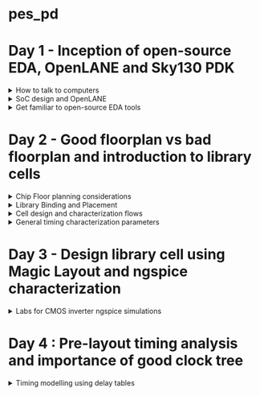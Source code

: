 # pes_pd
# Day 1 - Inception of open-source EDA, OpenLANE and Sky130 PDK
<details>
<summary> How to talk to computers </summary>

<details>
<summary> RISC-V(Reduced Instruction Set Computing-Five) </summary>

- Open Standard: RISC-V is an open standard ISA, which means that its specifications are freely available to the public. This openness encourages collaboration, innovation, and the development of a wide range of processors by various organizations and individuals.
- Simplicity: RISC-V follows the RISC philosophy of simplicity and orthogonality. It has a relatively small number of instructions with a regular encoding format, making it easier to design and optimize processors.

</details>

<details>

<summary> From Apps to Hardware </summary> 

Application software ---> System software ---> Hardware

This Application Software enters into a block called as System Software and this system software intern converts application program into  binary language.
- Major components of system sofware are:
  1. OS(Operating System)
  2. Compiler
  3. Assembler
![Screenshot from 2023-08-21 17-19-03](https://github.com/JBavitha/physicaldesignASIC/assets/142578450/c61ccc96-f3ad-4a8d-842c-0c0d5186eb4d)

### Type of Instructions
- Pseudo Instructions
- Base Integer Instructions(RV64I)
- Multiply Extension(RV64M)
- Single and Double precision floating point Extension(RV64F and RV64D)
</details>
</details>



<details>
<summary> SoC design and OpenLANE </summary> 

![image](https://github.com/JBavitha/pes_pd/assets/142578450/b2b20b8b-6564-46d5-8c02-9fc30d3f2fae)

## Simplified RTL to GDSII Flow

<img width="603" alt="Screenshot 2023-09-11 174858" src="https://github.com/JBavitha/pes_pd/assets/142578450/a6644fa7-83a0-48bf-8c94-cee34d5c5025">

```Synthesis : ``` Synthesis in the context of ASIC (Application-Specific Integrated Circuit) design is a crucial step in the overall ASIC design flow. It involves converting a high-level hardware description language (HDL) representation of a digital design into a gate-level netlist, which consists of logical gates (AND, OR, XOR, etc.) and flip-flops (registers).

```Floor planning :``` Floor planning is the process of determining how the various functional blocks, or modules, of an ASIC will be physically placed on the silicon die. It defines the overall chip's dimensions, the location of key components, and the routing channels for interconnects.

```Power planning :```Power planning, also known as power grid design, is the process of distributing power and ground throughout the ASIC to ensure stable and efficient power delivery. It involves creating a network of power rails and ground connections.

```place :```

1.Global Placement:
- Global placement is the initial phase of placement and focuses on finding a rough positioning of the cells on the chip's layout.
- It does not specify the exact coordinates but rather provides a high-level allocation of resources.
- The goal is to create a feasible floorplan that meets the chip's size and aspect ratio requirements while optimizing for factors like wirelength, timing, and power.

2.Detailed Placement:
- Detailed placement follows global placement and focuses on refining the positions of individual cells to achieve precise spatial coordinates.
- It determines the exact locations of each cell and ensures that cells are placed according to design constraints and the logical interconnections between them.

```Clock Tree Synthesis (CTS) :```CTS aims to efficiently distribute clock signals to all flip-flops and sequential elements in the design. This ensures that all clocked elements receive a synchronized clock signal, minimizing clock skew (the variation in arrival times of clock signals) and ensuring consistent operation.

```Signal Routing :```It involves the process of connecting various electronic components and interconnecting the signal paths to ensure proper functionality.

1. Global Routing:
- Global routing focuses on finding a rough path for each signal through the available routing channels to connect the source and destination points.
- It doesn't specify the exact path of each wire but rather defines high-level routing structures.

2. Detailed Routing:
- Detailed routing follows global routing and focuses on refining the exact paths of each signal.
- It specifies the specific routing resources (metal layers, vias, etc.) to be used for each net and resolves conflicts.

```Sign Off :```
- Physical Verifications
  - Design Rules Checking (DRC)
  - Layout vs. Schematic (LVS)
- Timing Verification
  - Static Timing Analysis (STA)

## Introduction to OpenLANE 
```Open-Source ASIC Design:``` OpenLane is designed to democratize the ASIC design process by providing open-source tools and methodologies. It aims to reduce the barriers to entry and enable more people to design custom integrated circuits.


- Main Goal:
  - Produce a clean GDSII with no human intervention (no-human-in-the-loop)

- Clean means:
  - No LVS Violations
  - No DRC Violations



### StriVe SoC Family

<img width="246" alt="image" src="https://github.com/JBavitha/pes_pd/assets/142578450/2cc4a4ae-1d0f-43a7-a281-f53cd835f9e0">

### OpenLANE ASIC Flow

![image](https://github.com/JBavitha/pes_pd/assets/142578450/d8db7b57-d549-4f66-af91-795a2df28fc2)

### Design For Test (DFT)

- Scan Insertion
- Automatic Test Pattern Generation (ATPG)
- Test Patterns Compaction
- Fault Coverage
- Fault Simulation

### Physical implementation 
- Also called automated PnR (Place and Route)
  - Floor/Power Planning
  - End Decoupling Capacitors and Tap cells insertion
  - Placement: Global and Detailed
  - Post placement optimization
  - Clock Tree Synthesis (CTS)
  - Routing: Global and Detailed

### Logic Equivalence Check

- Every time the netlist is modified, verification must be performed
  - CTS modifies the netlist
  - Post Placement optimizations modifies the netlist
- LEC is used to formally confirm that the function did not change after modifying the netlist

### Dealing with Antenna rules Violations
- When a metal wire segment is fabricated, it can act as an antenna.
  - Reactive ion etching causes charge to accumulate on the wire.
  - Transistor gates can be damaged during fabrication.
** Two solutions : **
- Bridging attaches a higher layer intermediary
  - Requires Router awareness (not there yet!)
- Add antenna diode cell to leak away charges
  - Antenna diodes are provided by the SCL

</details>





<details>
<summary> Get familiar to open-source EDA tools </summary> 
  
### OpenLANE directory structure in detail 

<img width="416" alt="image" src="https://github.com/JBavitha/pes_pd/assets/142578450/264589dd-a16d-43ba-a23b-0df5ac663015">

<img width="482" alt="image" src="https://github.com/JBavitha/pes_pd/assets/142578450/0a6630d8-6ea6-4ab1-9c62-b90278e4568e">

<img width="518" alt="image" src="https://github.com/JBavitha/pes_pd/assets/142578450/b95fc4be-0d02-4770-89d4-014e63c3bcc8">

- skywate-pdk : contains all pdk related files.
- open_pdks : set of scrips and files that converts foundry level pdks to be compatible with open source pda tools.
- sky130A : It is a variant of pdk.
- libs.tech : specific to technology
- libs.ref : specific to tools

### Design preparation steps

```
docker
./flow.tcl -interactive
package require openlane 0.9
prep -design picorv32a
run_synthesis
run_floorplan

```

<img width="342" alt="image" src="https://github.com/JBavitha/pes_pd/assets/142578450/7753c73b-e9c1-4006-8a43-1480eca4107d">





<img width="381" alt="image" src="https://github.com/JBavitha/pes_pd/assets/142578450/99a8d4ab-33ba-4bda-bc7e-d54c4f40b92a">



<img width="573" alt="image" src="https://github.com/JBavitha/pes_pd/assets/142578450/4d7c6351-6a7b-4b71-9f64-76f8b88012bc">



``` less config.tcl ```


<img width="511" alt="image" src="https://github.com/JBavitha/pes_pd/assets/142578450/da96657a-8ed4-4df2-90de-76f6490a6c74">

``` less sky130A_sky130_fd_sc_hd_config.tcl ```

<img width="322" alt="image" src="https://github.com/JBavitha/pes_pd/assets/142578450/1b383da5-b9b3-4075-825d-b9f0c61d8c5e">

**Design setup stage**

<img width="601" alt="image" src="https://github.com/JBavitha/pes_pd/assets/142578450/64294755-5b46-4b77-8d84-0a9aed67bf8a">

### Review files after design prep and run synthesis

<img width="522" alt="image" src="https://github.com/JBavitha/pes_pd/assets/142578450/c4dfe649-c06a-427b-8dc8-dfa1018c6503">


``` less merged.lef ```

<img width="430" alt="image" src="https://github.com/JBavitha/pes_pd/assets/142578450/43a7480d-6ccd-4742-8c3d-df4e7914ce96">

``` less config.tcl ```

<img width="605" alt="image" src="https://github.com/JBavitha/pes_pd/assets/142578450/422c65b3-b2bd-41aa-987e-fcd3c6ce497e">

**Synthesis results**

<img width="173" alt="image" src="https://github.com/JBavitha/pes_pd/assets/142578450/4688d9eb-88f6-429e-b01a-ce15b8299151">

``` No of cells =```14876
``` No of dff = ``` 1613
``` flop ratio=``` 0.108


``` less picorv32a.synthesis.v```

<img width="601" alt="image" src="https://github.com/JBavitha/pes_pd/assets/142578450/4de900cb-ecf8-4431-b775-78921198feac">


</details>


# Day 2 - Good floorplan vs bad floorplan and introduction to library cells
<details>
<summary>  Chip Floor planning considerations </summary> 

### Utilisation Factor and aspect ratio

**How do we find W and H ??**

<img width="416" alt="image" src="https://github.com/JBavitha/pes_pd/assets/142578450/88e3af4a-aa59-4e7d-811f-6188bae9a3a6">

**Lets take an example**
- we begin with a simple netlist takiing two D flip flips,aka launch flop and the capture flop with a simple combinational logic between them.

<img width="448" alt="image" src="https://github.com/JBavitha/pes_pd/assets/142578450/092f2da8-868b-4b05-802c-c729f6504d63">

-  convert it into physical dimension.
<img width="417" alt="image" src="https://github.com/JBavitha/pes_pd/assets/142578450/d1954fa7-ca86-4012-b785-d9daf431da7c">

- give some unit area for the each logic gate as shown below:
<img width="579" alt="image" src="https://github.com/JBavitha/pes_pd/assets/142578450/bf87bf69-f41c-4d86-8022-9e2555b72e96">


- we implment this die multiple times on the silicon wafer to increase the throughput.
- when we implment the logic into the core,the logic cells occupied 100% of the core,thereby occupying Utilising 100% of the core.

<img width="582" alt="image" src="https://github.com/JBavitha/pes_pd/assets/142578450/658e9ab3-8fe3-450d-8558-70882c27fe71">

- To find Utilisation factor :
<img width="248" alt="image" src="https://github.com/JBavitha/pes_pd/assets/142578450/66c9259d-b660-4408-bcf0-96e1eb7c1d14">

- Here in our example *Utilisation factor* is 1

- Aspect ratio :
  - aspect ratio refers to the ratio of the width to the height of a transistor. It is a critical parameter in the design and fabrication of integrated circuits.
- Here in our example aspect ratio is
<img width="247" alt="image" src="https://github.com/JBavitha/pes_pd/assets/142578450/e8805a35-eeab-4d2a-9f48-665bad085a51">

- Whenever the aspect ratio is 1 it signifies that the chip is a square shaped chip.when the aspect ratio is other than 1 then it signifies that our chip is rectangle in shape.


### Concept of Pre placed cells

<img width="547" alt="image" src="https://github.com/JBavitha/pes_pd/assets/142578450/afe3334d-9e9d-4da0-9d79-a1d25c2c9a71">

<img width="269" alt="image" src="https://github.com/JBavitha/pes_pd/assets/142578450/d4253952-e03f-492a-ab42-e8287c4042dc">

- separate the two blocks as two different IP's and modules.
- we can implment this one time and can be REUSED multiple times.


<img width="455" alt="image" src="https://github.com/JBavitha/pes_pd/assets/142578450/065fc0b8-5d35-4991-a728-c03119f80bcd">

<img width="458" alt="image" src="https://github.com/JBavitha/pes_pd/assets/142578450/c54354a9-ce00-46fe-a42a-06faace90217">

### De-coupling capacitors

- Decoupling capacitors are a fundamental tool in ensuring the reliable and noise-free operation of digital circuits and ICs. Properly selected and placed decoupling capacitors can help prevent signal integrity issues, reduce electromagnetic interference (EMI), and improve the overall performance and reliability of electronic systems.

<img width="577" alt="image" src="https://github.com/JBavitha/pes_pd/assets/142578450/b2a968d9-b686-4b3a-8cc1-46e24a69d4fe">

- If Vdd' goes below the noise margin, due to Rdd and Ldd, the logic '1' at the output of circuit wont be detected as logic '1' at the input of the circuit following this circuit.
<img width="462" alt="image" src="https://github.com/JBavitha/pes_pd/assets/142578450/87f2781e-2052-4a53-b557-ede8d9032e33">

- Having a large distance from the power supply and the main circuit has a disadvantage as there are multiple voltage drops happening before it reaches the main circuit giving a less voltage at the main circuit due to voltage drops therefore we cannot gaurantee that our logic gates in the circuit are getting either a high voltage(logic 1) or a low voltage(logic 0) or a danger region or gray region(Either Logic can go to 1 or 0 giving high or low volts) hence we have a disadvantage of Voltage being far from our circuit design.

- To solve this we use Decoupling Capacitors
  - they are huge capacitors completely filled with charge,therefore if our main voltage is source is 1v our deocupling capacitors also get charged to 1V.

<img width="579" alt="image" src="https://github.com/JBavitha/pes_pd/assets/142578450/1c574b07-a6b5-452a-bce9-6921a89db806">

- surround the preplaced cells with the decoupling capacitors in order to keep the current flow as required without any problems of voltage drops.thereby ensuring each preplaced cells are getting the supply from the Decoupling capacitors.

<img width="415" alt="image" src="https://github.com/JBavitha/pes_pd/assets/142578450/c2bee96c-6677-4295-913a-1d2ba3b720fa">

### Power planning

- Power planning involves the careful management of power distribution, delivery, and consumption in an IC to ensure its proper functioning and efficiency.

<img width="322" alt="image" src="https://github.com/JBavitha/pes_pd/assets/142578450/8e51df59-d182-46ef-96b3-a230f46be2ab">

- Consider the above circuit which we used for decoupling capacitors and convert it into a Macro,now this Macro is repeated multiple times on the chip creating a current Demand for each and every element of the particular macro.Now suppose one is driver and other is loader each macro have a decoupling capacitors and we need to send signal from driver to load, we need to make sure the particular line between the driver to load maintains the same particular signal.

<img width="432" alt="image" src="https://github.com/JBavitha/pes_pd/assets/142578450/5749c54e-6071-46a7-b5f0-881e67c62d1b">

- The line between the driver and load should get the necessary power from the power supply as decoupling capacitors cannot be placed in between therfore having a possibility of voltage drop as the power supply is far from the signal line.
- Hence we consider a 16 bit bus connected to an inverter when we pass the logic to the inverter the output will be inverted value of the input therfore all the capacitors charged to logic 1 are now dischraged to Logic 0 and vise versa.

<img width="453" alt="image" src="https://github.com/JBavitha/pes_pd/assets/142578450/7ab5589a-5f16-4b9d-9d2c-bf5a26820f51">

<img width="437" alt="image" src="https://github.com/JBavitha/pes_pd/assets/142578450/a137db98-0906-43ff-9eb4-86599a10993a">

- when all the other capacitors charging from Logic 0 to logic 1 in that case all these capacitors are demanding for supply from the main power supply at the same time and we have a single voltage line for all the capacitors hence we get a Voltage Droop

<img width="440" alt="image" src="https://github.com/JBavitha/pes_pd/assets/142578450/e6da813d-05d5-49f1-959d-72274e1e4410">

- We put multiple power supplies instead of single one by creating multiple vdd and vss lines,therby giving any power supply demand to the circuit.
**The power planning structure**

### Pin placement and logical cell placement blockage

- Pin placement, also known as I/O (Input/Output) pad placement, refers to the process of determining the locations and arrangement of input and output pins on an IC or PCB. These pins are used to interface with external devices or other components.
<img width="443" alt="image" src="https://github.com/JBavitha/pes_pd/assets/142578450/bb5f3c42-4a93-4410-9d14-c88622057eeb">

- lets take 2 more designs but both are driven using different clocks with a common pre placed cell as shown below:

<img width="465" alt="image" src="https://github.com/JBavitha/pes_pd/assets/142578450/932631eb-512c-416a-828a-6246dcfffd82">

<img width="471" alt="image" src="https://github.com/JBavitha/pes_pd/assets/142578450/08172ee4-f587-43b3-aa68-f303b8875487">

- Clock 1 and clock 2 drive the complete chip.

**Pin Placement**

<img width="520" alt="image" src="https://github.com/JBavitha/pes_pd/assets/142578450/16360952-d320-4093-a941-8530898cf0d4">

- After Pin placement we make sure that none of the automated placement and routine tool doesnt place any cells in the particular area that the gaps between each clock ports,the area should be blocked for placement and routine tool,hence we do logical cell placement blockage.
<img width="508" alt="image" src="https://github.com/JBavitha/pes_pd/assets/142578450/e5af433c-d0e8-4bb0-ac80-1001a2fc3b04">

### Steps to run floorplan using OpenLANE

```less README.md``` 

<img width="445" alt="image" src="https://github.com/JBavitha/pes_pd/assets/142578450/058b0ac3-e49c-4156-85ed-c4ed25e16294">

<img width="602" alt="image" src="https://github.com/JBavitha/pes_pd/assets/142578450/6b57fa7b-2e10-4e81-a789-da194f097950">

```less floorplan.tcl```

<img width="335" alt="image" src="https://github.com/JBavitha/pes_pd/assets/142578450/720fd7a2-2c16-4c3e-a465-c8c444dab7ba">

``` run_floorplan```

<img width="603" alt="image" src="https://github.com/JBavitha/pes_pd/assets/142578450/2625fa1d-1a38-4032-aaf0-0fd8fc65e88d">

### Review floorplan layout in Magic

```
magic -T /home/nickson/Desktop/work/tools/openlane_working_dir/pdks/sky130A/libs.tech/magic/sky130A.tech lef read ../../tmp/merged. lef def read picorv32a.floorplan.def & 
```

<img width="926" alt="image" src="https://github.com/JBavitha/pes_pd/assets/142578450/0f85eb87-7e1f-4001-8c04-840ab4209ca2">

<img width="722" alt="image" src="https://github.com/JBavitha/pes_pd/assets/142578450/f645881b-bbdb-4204-8a9e-311185d70a1b">

- Select **S** to select the layout press **V** that will fit layout on the screen 

<img width="390" alt="image" src="https://github.com/JBavitha/pes_pd/assets/142578450/f70e2a0a-dcaf-4ef7-9fe5-9c27fc238960">


</details>


<details>
<summary>   Library Binding and Placement </summary> 


### Netlist binding and initial place design

**Placement and Routing**

- The most important step in placement and routing is to bind the netlist with the physical cells


<img width="583" alt="image" src="https://github.com/JBavitha/pes_pd/assets/142578450/981d964b-437e-4414-a9a0-7b511d25b8a8">


- The library also holds the information of each logic gate like delays and etc,the library can be classified into either 2 types one that holds the shapes and one that holds the information of each logic gate.
The library will have the information of the shape the width and height,the delay information of each and every cell and the required condition of the particular cells.

<img width="595" alt="image" src="https://github.com/JBavitha/pes_pd/assets/142578450/53b5f1a0-e847-4406-a551-605a94378d73">

- we now place each of the shape cells from the physical deisgn view of logic gates in a proper manner such that ther are no delay contraints,we place them in such a way that they are close to thier respective input and ouput port pins, we place them close because if FF2 was placed somewhere below and the distance from FF2 to dout1 wud be higher therby having more timing delay to communicate with the output pin.

<img width="595" alt="image" src="https://github.com/JBavitha/pes_pd/assets/142578450/02c35d41-c8f6-472e-b362-41198d1ab87a">


### Optimize placement using estimated wire-length and capacitance

**To solve the problem**

<img width="596" alt="image" src="https://github.com/JBavitha/pes_pd/assets/142578450/573d12bd-34e5-445b-b4ca-568bde354794">

- we fix this problem by placing a Repeater in between Din2 and FF1 of 2nd stage to pass on the signal thereby reducing delay and buy having loss of data,therfore whatever is told to Din2 is succesfully retained by FF1 of 2nd stage and This is called Signal Integrity.

- **Repeaters** are basically buffer that will recondition the original signal make a new signal replicates original signal and send it again in this way signal integrity is maintained.
- In the 1st stage we dont need any repeaters, Signal Integrity is based on the wire length estimation and calculation.
- SLEW is basically depended upon the value of the capacitor,higher the value of capacitor the amount of charge required to charge the capacitor will be high resulting in BAD slew.
- In stage 2 we see that the distance was far from Din2 and FF1 of stage 2,slew is basically transmission and it goes beyond the limit in the 2nd stage and resulting it in more difficulty in reaching the FF1,therfore we add some repeaters to it as shown below:

<img width="594" alt="image" src="https://github.com/JBavitha/pes_pd/assets/142578450/6f781280-db82-4f69-b248-2498b13c0885">

- The stage 3 is placed as shown below:
<img width="597" alt="image" src="https://github.com/JBavitha/pes_pd/assets/142578450/e16fef7d-56d4-4c1f-98ed-f4374029f91c">

- The stage 4 is placed as shown below:
<img width="594" alt="image" src="https://github.com/JBavitha/pes_pd/assets/142578450/66dabec4-5ab8-4cbb-b790-66e6f926e7b5">

### Need for libraries and characterization

Typical IC design flow that every design needs to go through if it wants to be implemented on a chip are:

- 1st step is the Logic synthesis,output of logic synthesis is arrangment of gates in thier original functionality that we have described using RTL.
- 2nd step is the Floorplanning,in this step we import the Netlist that we get out of logic synthesis and decide the size of the core and die.
- 3rd step is the Placement step we take the logic cells present from the logic synthesis and place it on the chip in such a manner that the initial timing is met.(ie we place the fast ones together and the ones with different functionality we keep them depending on that).
- 4th step is the CTS(Clock tree Synthesis), if we want the clock to be spread across the logic cells at equal time (ie: all flip flops sitting far or close apart should recieve clock at the same time) therfore in CTS we attack a tree which controls the clock for each logic cells.
- 5th step is the Routing stage , if we want to route each cells there are certain flow routing has to go through and it is depended on the characteristics of the cell.
- 6th step is the STA(static timing analysis) we do static timing analysis to find out what the setup time, hold time,maximum achivable frequency of circuit.

<img width="318" alt="image" src="https://github.com/JBavitha/pes_pd/assets/142578450/a35bb65e-2c28-4710-bdcf-6292c934495a">


From all these steps we see that there is one thing common and that is the Gates oR cells ,this is where Library characterization plays and imporatant role,the collection of these cells is known as library when placed in some area. we introduce these gates in a manner such that the tools understand what these gates are, we need to model them in a way that the EDA tools can understand it.

### Congestion aware placement using RePlAce

```run_placement```

<img width="591" alt="image" src="https://github.com/JBavitha/pes_pd/assets/142578450/dd1e9bb0-6ffa-406e-a9bd-b70f96269768">

<img width="599" alt="image" src="https://github.com/JBavitha/pes_pd/assets/142578450/507d9e1c-aa7c-4f29-bf2d-3932574245c1">

<img width="579" alt="image" src="https://github.com/JBavitha/pes_pd/assets/142578450/f567f29a-9e3e-4819-a876-ed1ab412e3ba">

</details>


<details>
<summary>  Cell design and characterization flows </summary> 

### Inputs for cell design flow

- The cell design flow involves the systematic creation and enhancement of discrete digital logic cells that constitute a standard cell library. Within these libraries, there exists a collection of pre-designed, characterized, and recyclable components, such as logic gates and flip-flops, fundamental for building integrated circuits. These libraries encompass various essential elements, including PDK, DRC, and LVS rules, SPICE models, as well as user-defined specifications. These user-defined specifications, such as pin placement and gate length parameters, are incorporated into the library by the library developer.
![image](https://github.com/ani171/pes_pd/assets/97838595/28ef7c44-3535-46f7-a45b-3f99c5f3f5a8)
![image](https://github.com/ani171/pes_pd/assets/97838595/be1e9c0e-feff-4110-8e49-5f6ed92008ac)

### Circuit Design

- Circuit Design Phase: In this initial phase, we begin by implementing a specific function using a combination of NMOS (N-type Metal-Oxide-Semiconductor) and PMOS (P-type Metal-Oxide-Semiconductor) transistors. Subsequently, we create a network graph that represents the interconnections between these transistors. From this graph, we derive Euler's path, which serves as a crucial aspect of the design. Additionally, we construct a stick diagram that visually represents the physical layout of the circuit based on the graph.
![image](https://github.com/ani171/pes_pd/assets/97838595/668f9253-50d7-4ab0-9c1d-0dc5fe59353e)

- Layout Design Phase: Following the stick diagram, we proceed with the layout design, adhering to Design Rule Check (DRC) rules to ensure manufacturability. This phase involves accurately converting the stick diagram into a layout that meets the specified DRC constraints. Furthermore, we extract parasitic elements, such as resistances and capacitances, from the layout. This information is then compiled into an extracted spice list.
![image](https://github.com/ani171/pes_pd/assets/97838595/5f88c636-0802-40f7-af0e-6126dbcfb546)
![image](https://github.com/ani171/pes_pd/assets/97838595/51e5811f-39af-4b3c-9118-2d7356573c01)

- Characterization Phase: In this step, we focus on characterizing the circuit's performance in terms of timing, noise, and power. We begin by importing the necessary models and technology files. Using this information, we generate an extracted spice netlist that reflects the circuit's behavior. Subsequently, we read subcircuits and integrated power sources into the design. We also apply a stimulus to the characterization setup, introduce required output capacitance loads, and provide the essential simulation commands to thoroughly evaluate the circuit's behavior under various conditions.
![image](https://github.com/ani171/pes_pd/assets/97838595/4a2c4af9-4a7f-4667-9703-09179ae4ca74)

This process involves transitioning from the initial logical representation of the circuit to its physical layout, ensuring adherence to design rules, extracting parasitic effects, and ultimately characterizing its performance through simulation and analysis.
- We have the description of this buffer as shown below:
![image](https://github.com/ani171/pes_pd/assets/97838595/b2490d1e-9190-443b-bb6a-c3bd093f25eb)

- For this, we have spice extracted Netlist basically whatever we have in the Layout buffer that contacts the metal layers, and everything for each element will have a resistance and capacitances we have extracted them all in terms of a spiced Netlist as shown below:
![image](https://github.com/ani171/pes_pd/assets/97838595/1be3c9ff-c613-4763-a08c-59ba00559250)

- We have the sub-circuit file loaded, it contains the actual PMOS and NMOS models as shown below:
![image](https://github.com/ani171/pes_pd/assets/97838595/581fcb78-4102-43e1-a0ef-2a26d4b9f99e)

- The industry-standard characterization flow comprises several key steps
1. Model Reading: The initial step involves reading the models, which are the first files received from the foundry.
2. Extracted Spice Netlist Reading: Next, we read the extracted spice netlist, which provides an essential representation of the circuit.
3. Behavior Recognition: In this stage, we identify and characterize the behavior of the buffer or logic gate that has been implemented.
4. Loaded Subcircuit File Reading: We proceed by reading the loaded subcircuit file to integrate the necessary components.
5. Power Source Attachment: Essential power sources are attached to the circuit to ensure proper operation.
6. Stimulus Application: Stimulus is applied to initiate and observe the circuit's response.
7. Output Capacitance Variation: Output capacitance is adjusted within a specified range to assess circuit performance under different conditions.
8. Simulation Commands: Crucial simulation commands are provided to simulate and evaluate the circuit.
- These eight steps are typically consolidated into a configuration file that is input into the characterization software, known as GUNA. GUNA performs comprehensive characterization, generating separate timing, power, noise, and .lib (library) files. As a result, characterization is further subdivided into timing, power, and noise characterization processes.



</details>

<details>
<summary>  General timing characterization parameters </summary> 

- By examining the descriptive image of the buffer during characterization, we gain insights into various threshold points within the waveform. These points are referred to as "Timing Threshold Definitions." Below, you can find the timing thresholds for the depicted image.
- The output of the waveform looks like this shown below:
  
![image](https://github.com/ani171/pes_pd/assets/97838595/c59122ae-54ae-4352-94b4-d20560d13572)

- The waveform presented above is designed to provide insights into the slew rates of the signal. The red graph represents the rising slew, while the blue graph illustrates the falling slew, with distinct high and low values for each. Additionally, similar representations are available for input rise and fall as well as output rise and fall, with the input rise and fall depicted below.

![image](https://github.com/ani171/pes_pd/assets/97838595/587ed7c7-3982-4bd8-aa90-418583f675cf)

- The output rise and fall is shown below:
![image](https://github.com/ani171/pes_pd/assets/97838595/3865300c-c92a-460d-9063-2d70a2d6a4fb)

- Timing threshold definitions

![image](https://github.com/ani171/pes_pd/assets/97838595/ffbbe4be-4138-40a7-8fba-d40cb45d9405)

- Propagation delay: The time difference between when the transitional input reaches 50% of its final value and when the output reaches 50% of its final value.
```
Propagation delay=time(out_fall_thr)-time(in_rise_thr)
```
![image](https://github.com/ani171/pes_pd/assets/97838595/afe8aa07-d711-4422-a60d-0a58f4db33c7)
![image](https://github.com/ani171/pes_pd/assets/97838595/ade0f4eb-d796-4405-94cc-9ef8a12eed0a)

- Transition Time: The time it takes the signal to move between states is the transition time, where the time is measured between 10% and 90% or 20% to 80% of the signal levels.
```
Rise transition time = time(slew_high_rise_thr) - time (slew_low_rise_thr)
```
```
Fall transition time = time(slew_high_fall_thr) - time (slew_low_fall_thr)
```
![image](https://github.com/ani171/pes_pd/assets/97838595/cb5f8e16-e0f0-476a-a6c6-f20e5094b87f)

</details>


# Day 3 - Design library cell using Magic Layout and ngspice characterization

<details>
<summary>Labs for CMOS inverter ngspice simulations</summary>

- The IO Placer revision process in Place and Route (PnR) is an iterative workflow, allowing for adjustments to environment variables as needed. One example is the flexibility to modify the pin configuration within the core area, transitioning from an initially evenly distributed placement to an alternative arrangement when necessary.
![image](https://github.com/ani171/pes_pd/assets/97838595/80426bdf-8c04-4fe3-b43e-93bdabbeab56)
- Here in the above image we see that all the I/O pins are located at output equidistant of each other.
- to view the floorplan mode we can go to `floorplan.tcl`
![image](https://github.com/ani171/pes_pd/assets/97838595/9465ae6a-b61f-489a-b72f-ca078c7e2cf7)

- After making modifications to the run floorplan by changing the mode to 2, the resulting layout features a structure in which the I/O pins are positioned in a stacked configuration, meaning they are arranged vertically, with one pin directly above another. This stacking arrangement can be useful for optimizing space utilization and improving signal routing efficiency in the design.

![image](https://github.com/ani171/pes_pd/assets/97838595/0e024cb4-1a88-4ae1-a83d-f86f987b9e79)

### Lab steps to git clone vsdstdcelldesign

- During this lab session, our task involves utilizing Git to clone document files associated with PMOS and NMOS spice models. Subsequently, upon performing the Git clone operation, a VSD standard cell design file will be generated within OpenLane.
- Cloning repository
```
git clone https://github.com/nickson-jose/vsdstdcelldesign.git
```
<img width="597" alt="image" src="https://github.com/JBavitha/pes_pd/assets/142578450/759da788-9961-4ce2-bf95-2207413911f7">
- To obtain the layout
```
magic -T sky130A.tech
magic -T sky130A.tech sky130_inv.mag &
```
<img width="847" alt="image" src="https://github.com/JBavitha/pes_pd/assets/142578450/dc37cc29-3a6d-4a25-96d7-e1fd18788faa">


</details>


























# Day 4 : Pre-layout timing analysis and importance of good clock tree

<details>
<summary>Timing modelling using delay tables</summary>

### Lab steps to convert grid info to track info

- Guidelines to follow while making standard cell set
  - input and output port must lie on the intersection of the vertical and horizontal tracks
  - the width of the standard cell should be odd multiple of the track pitch and height should be odd multiple of vertical pitch
 
- Tracks are used during routing stage 

<img width="564" alt="image" src="https://github.com/JBavitha/pes_pd/assets/142578450/7c98d580-457a-43cb-8de0-2787af698303">


<img width="89" alt="image" src="https://github.com/JBavitha/pes_pd/assets/142578450/01767b64-7258-454b-a92b-87c988eee5ec">

- press g : grids get activated

<img width="488" alt="image" src="https://github.com/JBavitha/pes_pd/assets/142578450/5c74e8df-e186-433b-a91a-2fef695e6b37">

<img width="582" alt="image" src="https://github.com/JBavitha/pes_pd/assets/142578450/889f335e-cf68-42a4-af67-2a6eb811f5cb">

###  Lab steps to convert magic layout to std cell LEF

- To generate the cell LEF file from Magic first we save the modified layout and then we open the file and extract LEF we type the command in the tkcon window

```
save sky130_vsdinv.mag
```
```
magic -T sky130A.tech sky130_vsdinv.mag
lef write
```
- width of the standard cell should be in the odd multiple of X pitch

<img width="801" alt="image" src="https://github.com/JBavitha/pes_pd/assets/142578450/c95e5203-8da0-4a62-9570-078b60d9f46e">

<img width="185" alt="image" src="https://github.com/JBavitha/pes_pd/assets/142578450/399865b1-665f-40e4-8007-4f2022481825">

### Introduction to timing libs and steps to include new cell in synthesis

- We copy the lef file created and the sky130 library that to the src folder of picorv32a folder.

<img width="656" alt="image" src="https://github.com/JBavitha/pes_pd/assets/142578450/b465765d-d484-4974-a54e-c76daabf344d">

<img width="559" alt="image" src="https://github.com/JBavitha/pes_pd/assets/142578450/ecad975d-8acc-4f96-bee0-f385f183d389">








